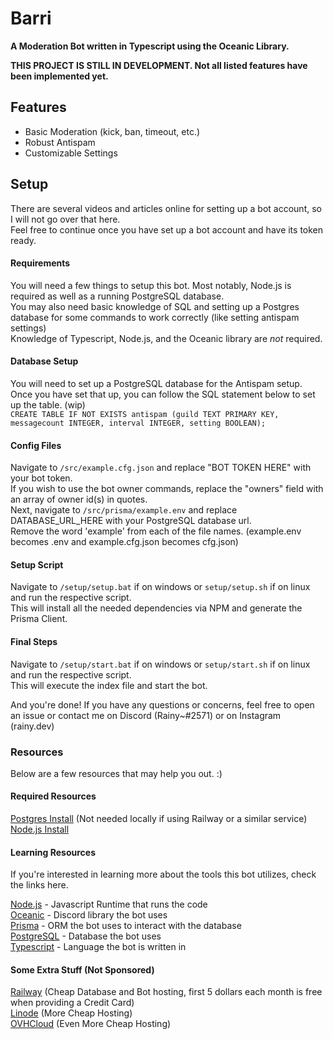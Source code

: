 # Barri

**A Moderation Bot written in Typescript using the Oceanic Library.**

**THIS PROJECT IS STILL IN DEVELOPMENT. Not all listed features have been implemented yet.**

## Features

- Basic Moderation (kick, ban, timeout, etc.)
- Robust Antispam
- Customizable Settings

## Setup

There are several videos and articles online for setting up a bot account, so I will not go over that here.\
Feel free to continue once you have set up a bot account and have its token ready.

#### Requirements

You will need a few things to setup this bot. Most notably, Node.js is required as well as a running PostgreSQL database.\
You may also need basic knowledge of SQL and setting up a Postgres database for some commands to work correctly (like setting antispam settings)\
Knowledge of Typescript, Node.js, and the Oceanic library are *not* required.

#### Database Setup

You will need to set up a PostgreSQL database for the Antispam setup.\
Once you have set that up, you can follow the SQL statement below to set up the table. (wip)\
`CREATE TABLE IF NOT EXISTS antispam (guild TEXT PRIMARY KEY, messagecount INTEGER, interval INTEGER, setting BOOLEAN);`

#### Config Files

Navigate to `/src/example.cfg.json` and replace "BOT TOKEN HERE" with your bot token.\
If you wish to use the bot owner commands, replace the "owners" field with an array of owner id(s) in quotes.\
Next, navigate to `/src/prisma/example.env` and replace DATABASE_URL_HERE with your PostgreSQL database url.\
Remove the word 'example' from each of the file names. (example.env becomes .env and example.cfg.json becomes cfg.json)

#### Setup Script

Navigate to `/setup/setup.bat` if on windows or `setup/setup.sh` if on linux and run the respective script.\
This will install all the needed dependencies via NPM and generate the Prisma Client.

#### Final Steps

Navigate to `/setup/start.bat` if on windows or `setup/start.sh` if on linux and run the respective script.\
This will execute the index file and start the bot.

And you're done! If you have any questions or concerns, feel free to open an issue or contact me on Discord (Rainy~#2571) or on Instagram (rainy.dev)

### Resources

Below are a few resources that may help you out. :)

#### Required Resources

[Postgres Install](https://www.postgresql.org/download/) (Not needed locally if using Railway or a similar service)\
[Node.js Install](https://nodejs.org/en/download/)

#### Learning Resources

If you're interested in learning more about the tools this bot utilizes, check the links here.

[Node.js](https://nodejs.org/en/) - Javascript Runtime that runs the code\
[Oceanic](https://github.com/OceanicJS/Oceanic) - Discord library the bot uses\
[Prisma](https://www.prisma.io/) - ORM the bot uses to interact with the database\
[PostgreSQL](https://www.postgresql.org/) - Database the bot uses\
[Typescript](https://www.typescriptlang.org/) - Language the bot is written in

#### Some Extra Stuff (Not Sponsored)

[Railway](https://www.railway.app) (Cheap Database and Bot hosting, first 5 dollars each month is free when providing a Credit Card)\
[Linode](https://www.linode.com/) (More Cheap Hosting)\
[OVHCloud](https://us.ovhcloud.com/) (Even More Cheap Hosting)
